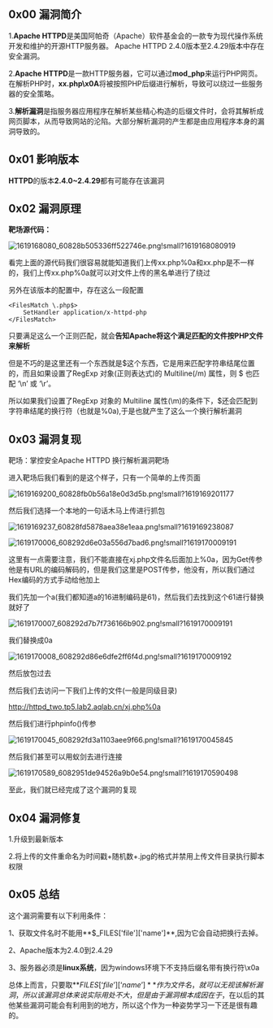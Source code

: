 ## 0x00 漏洞简介

1.**Apache HTTPD**是美国阿帕奇（Apache）软件基金会的一款专为现代操作系统开发和维护的开源HTTP服务器。 Apache HTTPD 2.4.0版本至2.4.29版本中存在安全漏洞。

2.**Apache HTTPD**是一款HTTP服务器，它可以通过**mod_php**来运行PHP网页。在解析PHP时，**xx.php\x0A**将被按照PHP后缀进行解析，导致可以绕过一些服务器的安全策略。

3.**解析漏洞**是指服务器应用程序在解析某些精心构造的后缀文件时，会将其解析成网页脚本，从而导致网站的沦陷。大部分解析漏洞的产生都是由应用程序本身的漏洞导致的。

## 0x01 影响版本

**HTTPD**的版本**2.4.0~2.4.29**都有可能存在该漏洞

## 0x02 漏洞原理

**靶场源代码：**

![1619168080_60828b505336ff522746e.png!small?1619168080919](https://imgurl-1304573507.cos.ap-shanghai.myqcloud.com/1619168080_60828b505336ff522746e.png!small)

看完上面的源代码我们很容易就能知道我们上传xx.php%0a和xx.php是不一样的，我们上传xx.php%0a就可以对文件上传的黑名单进行了绕过

另外在该版本的配置中，存在这么一段配置

```
<FilesMatch \.php$>
    SetHandler application/x-httpd-php
</FilesMatch>
```

只要满足这么一个正则匹配，就会**告知Apache将这个满足匹配的文件按PHP文件来解析**

但是不巧的是这里还有一个东西就是$这个东西，它是用来匹配字符串结尾位置的，而且如果设置了RegExp 对象(正则表达式)的 Multiline(/m) 属性，则 $ 也匹配 ‘\n’ 或 ‘\r’。

所以如果我们设置了RegExp 对象的 Multiline 属性(\m)的条件下，$还会匹配到字符串结尾的换行符（也就是%0a),于是也就产生了这么一个换行解析漏洞

## 0x03 漏洞复现

靶场：掌控安全Apache HTTPD 换行解析漏洞靶场

进入靶场后我们看到的是这个样子，只有一个简单的上传页面

![1619169200_60828fb0b56a18e0d3d5b.png!small?1619169201177](https://imgurl-1304573507.cos.ap-shanghai.myqcloud.com/1619169200_60828fb0b56a18e0d3d5b.png!small)

然后我们选择一个本地的一句话木马上传进行抓包

![1619169237_60828fd5878aea38e1eaa.png!small?1619169238087](https://imgurl-1304573507.cos.ap-shanghai.myqcloud.com/1619169237_60828fd5878aea38e1eaa.png!small)

![1619170006_608292d6e03a556d7bad6.png!small?1619170009191](https://imgurl-1304573507.cos.ap-shanghai.myqcloud.com/1619170006_608292d6e03a556d7bad6.png!small)

这里有一点需要注意，我们不能直接在xj.php文件名后面加上%0a，因为Get传参他是有URL的编码解码的，但是我们这里是POST传参，他没有，所以我们通过Hex编码的方式手动给他加上

我们先加一个a(我们都知道a的16进制编码是61)，然后我们去找到这个61进行替换就好了

![1619170007_608292d7b7f736166b902.png!small?1619170009191](https://imgurl-1304573507.cos.ap-shanghai.myqcloud.com/1619170007_608292d7b7f736166b902.png!small)

我们替换成0a

![1619170008_608292d86e6dfe2ff6f4d.png!small?1619170009192](https://imgurl-1304573507.cos.ap-shanghai.myqcloud.com/1619170008_608292d86e6dfe2ff6f4d.png!small)

然后放包过去

然后我们去访问一下我们上传的文件(一般是同级目录)

http://httpd_two.tp5.lab2.aqlab.cn/xj.php%0a

然后我们进行phpinfo()传参

![1619170045_608292fd3a1103aee9f66.png!small?1619170045845](https://imgurl-1304573507.cos.ap-shanghai.myqcloud.com/1619170045_608292fd3a1103aee9f66.png!small)

然后我们甚至可以用蚁剑去进行连接

![1619170589_6082951de94526a9b0e54.png!small?1619170590498](https://imgurl-1304573507.cos.ap-shanghai.myqcloud.com/1619170589_6082951de94526a9b0e54.png!small)

至此，我们就已经完成了这个漏洞的复现

## 0x04 漏洞修复

1.升级到最新版本

2.将上传的文件重命名为时间戳+随机数+.jpg的格式并禁用上传文件目录执行脚本权限

## 0x05 总结

这个漏洞需要有以下利用条件：

1、获取文件名时不能用**$_FILES['file']['name']**,因为它会自动把换行去掉。

2、Apache版本为2.4.0到2.4.29

3、服务器必须是**linux系统**，因为windows环境下不支持后缀名带有换行符\x0a

总体上而言，只要取**$FILES[‘file’][‘name’]**作为文件名，就可以无视该解析漏洞，所以该漏洞总体来说实际用处不大，但是由于漏洞根本成因在于$，在以后的其他某些漏洞可能会有利用到的地方，所以这个作为一种姿势学习一下还是很有趣的。